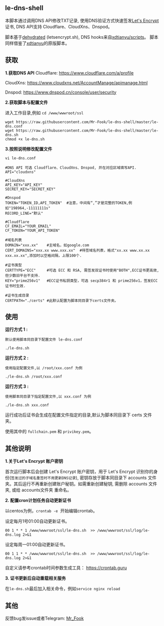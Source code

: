 le-dns-shell
----------------
本脚本通过调用DNS API修改TXT记录, 使用DNS验证方式快速签发[Let's Encrypt](https://letsencrypt.org/)证书, DNS API支持 Cloudflare、CloudXns、Dnspod。

脚本基于[dehydrated](https://github.com/lukas2511/dehydrated) (letsencrypt.sh), DNS hooks来自[xdtianyu/scripts](https://github.com/xdtianyu/scripts/tree/master/le-dns)。 脚本同样借鉴了[xdtianyu](https://github.com/xdtianyu/scripts/tree/master/le-dns)的原版脚本。

## 获取

**1.获取DNS API**
Cloudflare: https://www.cloudflare.com/a/profile

CloudXns: https://www.cloudxns.net/AccountManage/apimanage.html

Dnspod: https://www.dnspod.cn/console/user/security

**2.获取脚本与配置文件**

进入工作目录,例如 `cd /www/wwwroot/ssl`
```
wget https://raw.githubusercontent.com/Mr-Fook/le-dns-shell/master/le-dns.conf
wget https://raw.githubusercontent.com/Mr-Fook/le-dns-shell/master/le-dns.sh
chmod +x le-dns.sh
```

**3.按照说明修改配置文件** 

```vi le-dns.conf```
```
#DNS API 可选 Cloudflare、CloudXns、Dnspod, 并在对应区域填写API.
API="cloudxns"

#CloudXns
API_KEY="API_KEY"
SECRET_KEY="SECRET_KEY"

#Dnspod
TOKEN="TOKEN_ID,API_TOKEN"  #注意，中间有“,”才是完整的TOKEN,例如"198964,-11111111s"
RECORD_LINE="默认"

#Cloudflare
CF_EMAIL="YOUR_EMAIL"
CF_TOKEN="YOUR_API_TOKEN"

#域名列表
DOMAIN="xxx.xx"    #主域名，如google.com
CERT_DOMAINS="xxx.xx www.xxx.xx"  #待签域名列表，格式"xx.xx www.xx.xx xxx.xx.xx",添加时以空格间隔，上限100个.

#证书类型
CERTTYPE="ECC"     #可选 ECC 和 RSA, 需签发双证书时使用"BOTH",ECC证书更高效,但少数旧平台不支持.
KEY="prime256v1"   #ECC证书私钥类型，可选 secp384r1 和 prime256v1，签发ECC证书时生效.

#证书生成目录
CERTPATH="./certs" #此默认配置为脚本同目录下certs文件夹。
```

## 使用
**运行方式 1 :** 

`默认使用脚本同目录下配置文件 le-dns.conf`
```
./le-dns.sh
```
**运行方式 2 :** 

`使用指定配置文件,以 /root/xxx.conf 为例`
```
./le-dns.sh /root/xxx.conf
```
**运行方式 3 :**

`使用脚本同目录下指定配置文件,以 xxx.conf 为例`
```
./le-dns.sh xxx.conf
```
运行成功后证书会生成在配置文件指定的目录,默认为脚本同目录下 certs 文件夹。

使用其中的 `fullchain.pem` 和 `privikey.pem`。


## 其他说明
**1.关于Let's Encrypt 账户密钥** 

首次运行脚本后会创建 Let's Encrypt 账户密钥，用于 Let's Encrypt 识别你的身份(`签发过的子域名重签时不用更新DNS记录`), 密钥存放于脚本同目录下 accounts 文件夹。其后运行不再重新创建账户秘钥。如需重新创建秘钥, 需删除 accounts 文件夹, 或给 accounts文件夹 重命名。


**2. 配置cron计划任务自动更新证书**

以centos为例，`crontab -e`  开始编辑crontab。

设定每月1号01:00自动更新证书。
```
00 1 * * 1 /www/wwwroot/ssl/le-dns.sh  >> /www/wwwroot/ssl/log/le-dns.log 2>&1
```
设定每周一01:00自动更新证书。
```
00 1 1 * * /www/wwwroot/ssl/le-dns.sh  >> /www/wwwroot/ssl/log/le-dns.log 2>&1
```
自定义请参考crontab时间参数生成工具： https://crontab.guru

**3. 证书更新后自动重载相关服务**

在`le-dns.sh`最后加入相关命令，例如`service nginx reload`
## 其他

反馈bug发issue或者Telegram: [Mr_Fook](https://t.me/Mr_Fook)
